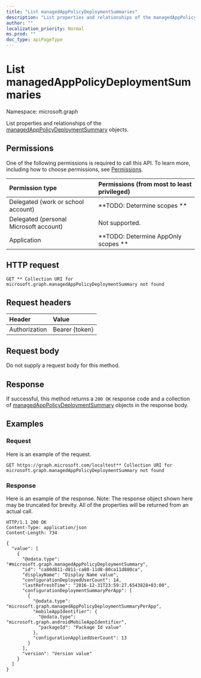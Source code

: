```yaml
---
title: "List managedAppPolicyDeploymentSummaries"
description: "List properties and relationships of the managedAppPolicyDeploymentSummary objects."
author: ""
localization_priority: Normal
ms.prod: ""
doc_type: apiPageType
---
```


# List managedAppPolicyDeploymentSummaries

Namespace: microsoft.graph

List properties and relationships of the [managedAppPolicyDeploymentSummary](../resources/managedapppolicydeploymentsummary.md) objects.

## Permissions
One of the following permissions is required to call this API. To learn more, including how to choose permissions, see [Permissions](/concepts/permissions-reference.md).

|Permission type|Permissions (from most to least privileged)|
|:---|:---|
|Delegated (work or school account)|**TODO: Determine scopes **|
|Delegated (personal Microsoft account)|Not supported.|
|Application|**TODO: Determine AppOnly scopes **|

## HTTP request
<!-- {
  "blockType": "ignored"
}
-->
``` http
GET ** Collection URI for microsoft.graph.managedAppPolicyDeploymentSummary not found
```

## Request headers
|Header|Value|
|:---|:---|
|Authorization|Bearer {token}|

## Request body
Do not supply a request body for this method.

## Response
If successful, this method returns a `200 OK` response code and a collection of [managedAppPolicyDeploymentSummary](../resources/managedapppolicydeploymentsummary.md) objects in the response body.

## Examples

### Request
Here is an example of the request.
<!-- {
  "blockType": "request",
  "name": "get_managedapppolicydeploymentsummary"
}
-->
``` http
GET https://graph.microsoft.com/localtest** Collection URI for microsoft.graph.managedAppPolicyDeploymentSummary not found
```

### Response
Here is an example of the response. Note: The response object shown here may be truncated for brevity. All of the properties will be returned from an actual call.
<!-- {
  "blockType": "response",
  "truncated": true,
  "@odata.type": "collection(microsoft.graph.managedapppolicydeploymentsummary)"
}
-->
``` http
HTTP/1.1 200 OK
Content-Type: application/json
Content-Length: 734

{
  "value": [
    {
      "@odata.type": "#microsoft.graph.managedAppPolicyDeploymentSummary",
      "id": "ca80d811-d811-ca80-11d8-80ca11d880ca",
      "displayName": "Display Name value",
      "configurationDeployedUserCount": 14,
      "lastRefreshTime": "2016-12-31T23:59:27.6543828+03:00",
      "configurationDeploymentSummaryPerApp": [
        {
          "@odata.type": "microsoft.graph.managedAppPolicyDeploymentSummaryPerApp",
          "mobileAppIdentifier": {
            "@odata.type": "microsoft.graph.androidMobileAppIdentifier",
            "packageId": "Package Id value"
          },
          "configurationAppliedUserCount": 13
        }
      ],
      "version": "Version value"
    }
  ]
}
```

